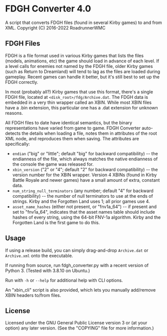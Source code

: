 # FDGH Converter 4.0

A script that converts FDGH files (found in several Kirby games) to and from XML.
Copyright (C) 2016-2022 RoadrunnerWMC

## FDGH Files

FDGH is a file format used in various Kirby games that lists the files (models, animations, etc) the game should load in advance of each level. If a level calls for enemies not named by the FDGH file, older Kirby games (such as Return to Dreamland) will tend to lag as the files are loaded during gameplay. Recent games can handle it better, but it's still best to set up the FDGH correctly.

In most (probably all?) Kirby games that use this format, there's a single FDGH file, located at `<disk_root>/fdg/Archive.dat`. The FDGH data is embedded in a very thin wrapper called an XBIN. While most XBIN files have a .bin extension, this particular one has a .dat extension for unknown reasons.

All FDGH files to date have identical semantics, but the binary representations have varied from game to game. FDGH Converter auto-detects the details when loading a file, notes them in attributes of the root XML node, and reproduces them when saving. The attributes are specifically:

* `endian` ("big" or "little"; default "big" for backward compatibility) -- the endianness of the file, which always matches the native endianness of the console the game was released for.
* `xbin_version` ("2" or "4"; default "2" for backward compatibility) -- the version number for the XBIN wrapper. Version 4 XBINs (found in Kirby Battle Royale and newer games) have a small amount of extra, constant data.
* `num_string_null_terminators` (any number; default "4" for backward compatibility) -- the number of null terminators to use at the ends of strings. Kirby and the Forgotten Land uses 1; all prior games use 4.
* `asset_name_hashes` (either not present, or "fnv1a_64") -- if present and set to "fnv1a_64", indicates that the asset names table should include hashes of every string, using the 64-bit FNV-1a algorithm. Kirby and the Forgotten Land is the first game to do this.

## Usage

If using a release build, you can simply drag-and-drop `Archive.dat` or `Archive.xml` onto the executable.

If running from source, run fdgh_converter.py with a recent version of Python 3. (Tested with 3.8.10 on Ubuntu.)

Run with `-h` or `--help` for additional help with CLI options.

An "xbin_cli" script is also provided, which lets you manually add/remove XBIN headers to/from files.

## License

Licensed under the GNU General Public License version 3 or (at your option) any later version. (See the "COPYING" file for more information.)
